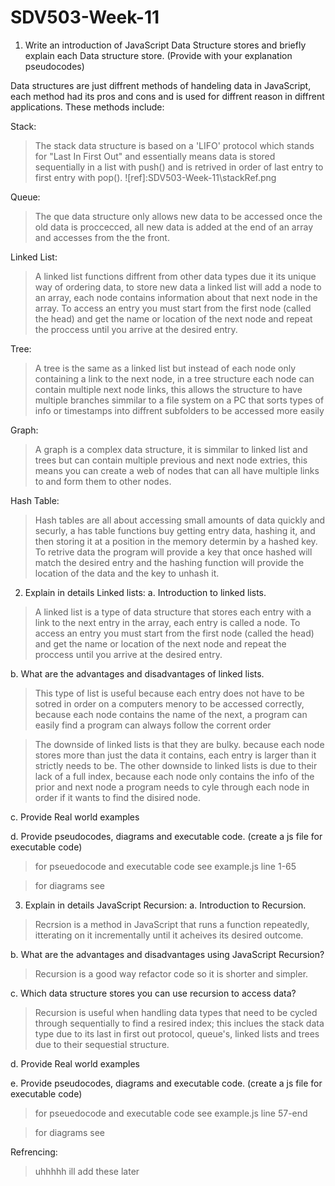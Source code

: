 # SDV503-Week-11
1.	Write an introduction of JavaScript Data Structure stores and briefly explain each Data structure store. (Provide with your explanation pseudocodes)  

Data structures are just diffrent methods of handeling data in JavaScript, each method had its pros and cons and is used for diffrent reason in diffrent applications. 
These methods include:

Stack:
>The stack data structure is based on a 'LIFO' protocol which stands for "Last In First Out" and essentially means data is stored sequentially in a list with push() and is retrived in order of last entry to first entry with pop().
![ref]:SDV503-Week-11\stackRef.png


Queue:
>The que data structure only allows new data to be accessed once the old data is proccecced, all new data is added at the end of an array and accesses from the the front.

Linked List:
>A linked list functions diffrent from other data types due it its unique way of ordering data, to store new data a linked list will add a node to an array, each node contains information about that next node in the array. To access an entry you must start from the first node (called the head) and get the name or location of the next node and repeat the proccess until you arrive at the desired entry.

Tree:
>A tree is the same as a linked list but instead of each node only containing a link to the next node, in a tree structure each node can contain multiple next node links, this allows the structure to have multiple branches simmilar to a file system on  a PC that sorts types of info or timestamps into diffrent subfolders to be accessed more easily 

Graph:
>A graph is a complex data structure, it is simmilar to linked list and trees but can contain multiple previous and next node extries, this means you can create a web of nodes that can all have multiple links to and form them to other nodes.

Hash Table:
>Hash tables are all about accessing small amounts of data quickly and securly, a has table functions buy getting entry data, hashing it, and then storing it at a position in the memory determin by a hashed key. To retrive data the program will provide a key that once hashed will match the desired entry and the hashing function will provide the location of the data and the key to unhash it.

2.	Explain in details Linked lists:
a.	Introduction to linked lists.

>A linked list is a type of data structure that stores each entry with a link to the next entry in the array, each entry is called a node. To access an entry you must start from the first node (called the head) and get the name or location of the next node and repeat the proccess until you arrive at the desired entry.

b.	What are the advantages and disadvantages of linked lists.

>This type of list is useful because each entry does not have to be sotred in order on a computers menory to be accessed correctly, because each node contains the name of the next, a program can easily find a program can always follow the corrent order

>The downside of linked lists is that they are bulky. because each node stores more than just the data it contains, each entry is larger than it strictly needs to be. The other downside to linked lists is due to their lack of a full index, because each node only contains the info of the prior and next node a program needs to cyle through each node in order if it wants to find the disired node.

c.	Provide Real world examples



d.	Provide pseudocodes, diagrams and executable code. (create a js file for executable code)

>for pseuedocode and executable code see example.js line 1-65

>for diagrams see

3.	Explain in details JavaScript Recursion:
a.	Introduction to Recursion.

>Recrsion is a method in JavaScript that runs a function repeatedly, itterating on it incrementally until it acheives its desired outcome. 

b.	What are the advantages and disadvantages using JavaScript Recursion?

>Recursion is a good way refactor code so it is shorter and simpler.

c. Which data structure stores you can use recursion to access data?

>Recursion is useful when handling data types that need to be cycled through sequentially to find a resired index; this inclues the stack data type due to its last in first out protocol, queue's, linked lists and trees due to their sequestial structure.


d.	 Provide Real world examples



e.	Provide pseudocodes, diagrams and executable code. (create a js file for executable code)

>for pseuedocode and executable code see example.js line 57-end

>for diagrams see

Refrencing:
>uhhhhh
>ill add these later
